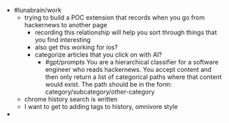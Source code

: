 - #lunabrain/work
	- trying to build a POC extension that records when you go from hackernews to another page
		- recording this relationship will help you sort through things that you find interesting
		- also get this working for ios?
		- categorize articles that you click on with AI?
			- #gpt/prompts You are a hierarchical classifier for a software engineer who reads hackernews. You accept content and then only return a list of categorical paths where that content would exist. The path should be in the form: category/subcategory/other-category
	- chrome history search is written
	- I want to get to adding tags to history, omnivore style
-